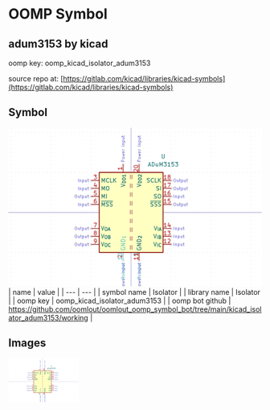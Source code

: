 # OOMP Symbol  
## adum3153  by kicad  
  
oomp key: oomp_kicad_isolator_adum3153  
  
source repo at: [https://gitlab.com/kicad/libraries/kicad-symbols](https://gitlab.com/kicad/libraries/kicad-symbols)  
## Symbol  
  
[![working.png](working_600.png)](working.png)  
| name | value | 
| --- | --- | 
| symbol name | Isolator | 
| library name | Isolator | 
| oomp key | oomp_kicad_isolator_adum3153 | 
| oomp bot github | https://github.com/oomlout/oomlout_oomp_symbol_bot/tree/main/kicad_isolator_adum3153/working | 
## Images  
  
[![working.png](working_140.png)](working.png)  
